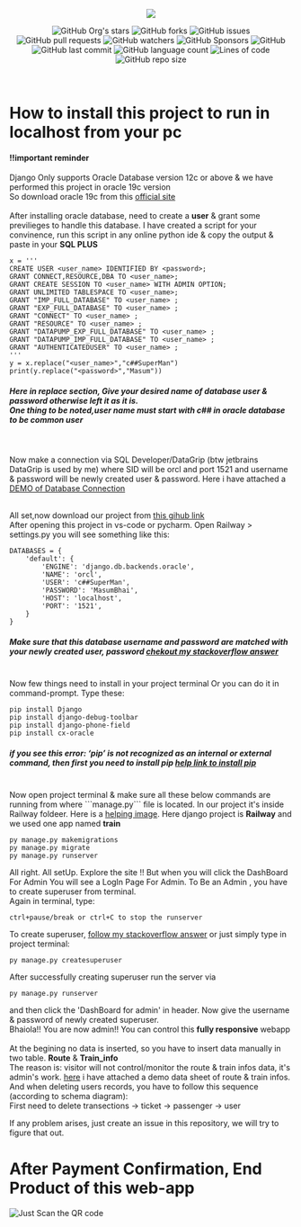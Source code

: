 <p align="center">
  <img src="https://hits.seeyoufarm.com/api/count/incr/badge.svg?url=https%3A%2F%2Fgithub.com%2FBrainy-Fools%2FRailway-Database-Management-Project&count_bg=%23267DE8&title_bg=%23404140&icon=github.svg&icon_color=%23258DE0&title=visitors&edge_flat=false"/>
  </p>
<p align="center">

  <img alt="GitHub Org's stars" src="https://img.shields.io/github/stars/Brainy-Fools?logoColor=blue&style=social">
  <img alt="GitHub forks" src="https://img.shields.io/github/forks/Brainy-Fools/Railway-Database-Management-Project?logoColor=blue&style=social">
  <img alt="GitHub issues" src="https://img.shields.io/github/issues/Brainy-Fools/Railway-Database-Management-Project?logo=github&logoColor=blue&style=social">
  <img alt="GitHub pull requests" src="https://img.shields.io/github/issues-pr/Brainy-Fools/Railway-Database-Management-Project?logo=github&logoColor=blue&style=social">
  <img alt="GitHub watchers" src="https://img.shields.io/github/watchers/Brainy-Fools/Railway-Database-Management-Project?logoColor=blue&style=social">
  <img alt="GitHub Sponsors" src="https://img.shields.io/github/sponsors/MasumBhai?logo=github&logoColor=blue&style=social">
  <img alt="GitHub" src="https://img.shields.io/github/license/Brainy-Fools/Railway-Database-Management-Project?logo=git&logoColor=blue&style=social">
  <img alt="GitHub last commit" src="https://img.shields.io/github/last-commit/Brainy-Fools/Railway-Database-Management-Project?logo=github&logoColor=blue&style=social">
  <img alt="GitHub language count" src="https://img.shields.io/github/languages/count/Brainy-Fools/Railway-Database-Management-Project?logo=github&logoColor=blue&style=social">
  <img alt="Lines of code" src="https://img.shields.io/tokei/lines/github/Brainy-Fools/Railway-Database-Management-Project?logo=github&logoColor=blue&style=social">
  <img alt="GitHub repo size" src="https://img.shields.io/github/repo-size/Brainy-Fools/Railway-Database-Management-Project?logo=github&logoColor=blue&style=social">
</p><br>


# How to install this project to run in localhost from your pc
<h4>!!important reminder</h4> Django Only supports Oracle Database version 12c or above & we have performed this project in oracle 19c version<br>
So download oracle 19c from this <a href="https://www.oracle.com/database/technologies/oracle19c-windows-downloads.html" target="_blank">official site</a><br><br>
After installing oracle database, need to create a <b>user</b> & grant some previlieges to handle this database. I have created a script for your convinence, run this script in any online python ide & copy the output & paste in your <b>SQL PLUS</b><br>

```
x = '''
CREATE USER <user_name> IDENTIFIED BY <password>;
GRANT CONNECT,RESOURCE,DBA TO <user_name>; 
GRANT CREATE SESSION TO <user_name> WITH ADMIN OPTION;
GRANT UNLIMITED TABLESPACE TO <user_name>;
GRANT "IMP_FULL_DATABASE" TO <user_name> ;
GRANT "EXP_FULL_DATABASE" TO <user_name> ;
GRANT "CONNECT" TO <user_name> ;
GRANT "RESOURCE" TO <user_name> ;
GRANT "DATAPUMP_EXP_FULL_DATABASE" TO <user_name> ;
GRANT "DATAPUMP_IMP_FULL_DATABASE" TO <user_name> ;
GRANT "AUTHENTICATEDUSER" TO <user_name> ;
'''
y = x.replace("<user_name>","c##SuperMan")
print(y.replace("<password>","Masum")) 
```
<h5>Here in replace section, Give your desired name of database user & password otherwise left it as it is.<br>One thing to be noted,user name must start with <b>c##</b> in oracle database to be common user</h5><br>

Now make a connection via SQL Developer/DataGrip (btw jetbrains DataGrip is used by me) where SID will be orcl and port 1521 and username & password will be newly created user & password. Here i have attached a <a href="https://imgur.com/a/m3EvFt0" target="_blank">DEMO of Database Connection</a><br><br>

All set,now download our project from <a href="https://github.com/Brainy-Fools/Railway-Database-Management-Project.git" target="_blank">this gihub link</a><br>
After opening this project in vs-code or pycharm. Open Railway > settings.py  you will see something like this:<br>

```
DATABASES = {
    'default': {
        'ENGINE': 'django.db.backends.oracle',
        'NAME': 'orcl',
        'USER': 'c##SuperMan',
        'PASSWORD': 'MasumBhai',
        'HOST': 'localhost',
        'PORT': '1521',
    }
}
```
<h5>Make sure that this database username and password are matched with your newly created user, password
<a href="https://stackoverflow.com/a/67758768/13939591" target="_blank">chekout my stackoverflow answer</a></h5><br>
Now few things need to install in your project terminal Or you can do it in command-prompt. Type these:

```
pip install Django
pip install django-debug-toolbar
pip install django-phone-field
pip install cx-oracle
```

<h5>if you see this error: ‘pip’ is not recognized as an internal or external command, then first you need to install pip <a href="" target="_blank">help link to install pip</a></h5>
<br>
Now open project terminal & make sure all these below commands are running from where ```manage.py``` file is located. In our project it's inside Railway foldeer. Here is a <a href="https://imgur.com/a/Fej4gmw" target="_blank">helping image</a>. Here django project is <b>Railway</b> and we used one app named <b>train</b>

```
py manage.py makemigrations 
py manage.py migrate
py manage.py runserver
```

All right. All setUp. Explore the site !!  But when you will click the DashBoard For Admin
You will see a LogIn Page For Admin. To Be an Admin , you have to create superuser from terminal.<br>
Again in terminal, type:

```
ctrl+pause/break or ctrl+C to stop the runserver
```
To create superuser, <a href="https://stackoverflow.com/a/66924978/13939591" target="_blank">follow my stackoverflow answer</a> or just simply type in project terminal:
```
py manage.py createsuperuser
```
After successfully creating superuser run the server via 
```
py manage.py runserver
```
and then click the 'DashBoard for admin' in header. Now give the username & password of newly created superuser.<br>
Bhaiola!! You are now admin!! You can control this <b>fully responsive</b> webapp<br><br>
At the begining no data is inserted, so you have to insert data manually in two table. <b>Route</b> & <b>Train_info</b><br>
The reason is: visitor will not control/monitor the route & train infos data, it's admin's work. <a href="https://drive.google.com/file/d/11x00d89iFEY9qkc405bue3uoRnMg_CMr/view?usp=sharing" target="_blank">here</a> i have attached a demo data sheet of route & train infos.
And when deleting users records, you have to follow this sequence (according to schema diagram):<br> First need to delete transections -> ticket -> passenger -> user<br>

If any problem arises, just create an issue in this repository, we will try to figure that out.



















# After Payment Confirmation, End Product of this web-app
![Just Scan the QR code](https://user-images.githubusercontent.com/53784551/124384246-266ff580-dcf2-11eb-94da-e991d0942d50.png)
<!-- ![Django](https://user-images.githubusercontent.com/53784551/113674962-a0d1af00-96dc-11eb-85a3-693b731e6d16.png)

![admin_panel](https://user-images.githubusercontent.com/53784551/124383806-46061e80-dcf0-11eb-9e53-9939bd0c4f7b.png)
![Bill_details](https://user-images.githubusercontent.com/53784551/124383811-47cfe200-dcf0-11eb-8ebe-237e3e5b9c51.png)
![Bill_details2](https://user-images.githubusercontent.com/53784551/124383812-48687880-dcf0-11eb-932d-563ca5f4d1af.png)
![coming_soon](https://user-images.githubusercontent.com/53784551/124383813-48687880-dcf0-11eb-9a30-db6a6efb15d5.png)
![Footer](https://user-images.githubusercontent.com/53784551/124383814-49010f00-dcf0-11eb-9193-bea23dacabac.png)
![Index-Page](https://user-images.githubusercontent.com/53784551/124383815-4999a580-dcf0-11eb-9432-73202eb2bd59.png)
![payment_info](https://user-images.githubusercontent.com/53784551/124383816-4a323c00-dcf0-11eb-9703-d666a19341c1.png)
![payment_information](https://user-images.githubusercontent.com/53784551/124383817-4acad280-dcf0-11eb-9dc8-de9d14adf5a7.png)

![schedule](https://user-images.githubusercontent.com/53784551/124383819-4bfbff80-dcf0-11eb-94a1-c2a112b977d3.png)
![special_offer](https://user-images.githubusercontent.com/53784551/124383821-4c949600-dcf0-11eb-9e4c-c4efe11e19e3.png)
![traveller_info](https://user-images.githubusercontent.com/53784551/124383822-4c949600-dcf0-11eb-86ec-eee64f8249d1.png) -->

